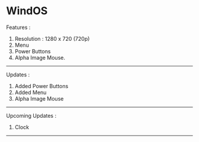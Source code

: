 # WindOS

Features :
  1. Resolution : 1280 x 720 (720p)
  2. Menu
  3. Power Buttons
  4. Alpha Image Mouse.

-----------------------------------------------------
Updates : 
  1. Added Power Buttons
  2. Added Menu
  3. Alpha Image Mouse

-----------------------------------------------------
Upcoming Updates : 
  1. Clock

-----------------------------------------------------
